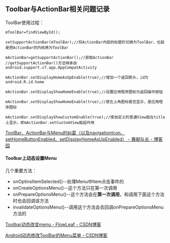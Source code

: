 ## Toolbar与ActionBar相关问题记录

ToolBar使用过程：

	mToolBar=findViewById();

	setSupportActionBar(mToolBar);//将ActionBar内部的标题栏切换为ToolBar，也就是把ActionBar的内核换为ToolBar

	mActionBar=getSupportActionBar();//获取ActionBar
	//getSupportActionBar()方法继承自android.support.v7.app.AppCompatActivity

	mActionBar.setDisplayHomeAsUpEnable(true);//增加一个返回箭头，id为android.R.id.home

	mActionBar.setDisplayShowHomeEnable(true);//设置应用程序图标为返回操作按钮
	
	mActionBar.setDisplayShowHomeEnable(true);//使左上角图标是否显示，是应用程序图标

	mActionBar.setDisplayShowCustomEnable(true);//使自定义的普通View能在title上显示，即mActionBar.setCustomView能起作用

[ToolBar、ActionBar与Menu的纠葛（以及navigationIcon、setHomeButtonEnabled、setDisplayHomeAsUpEnabled） \- 赛艇队长 \- 博客园](http://www.cnblogs.com/bellkosmos/p/5382272.html)

#### Toolbar上动态设置Menu
几个重要方法：

- onOptinsItemSelected()--处理Menu中Item点击事件的
- onCreateOptionsMenu()--这个方法只在第一次调用
- onPrepareOptionsMenu()--这个方法会在**第一次调用**，和调用下面这个方法时也会回调该方法
- invalidateOptionsMenu()--调用这个方法会去回调onPrepareOptionsMenu方法的

[Toolbar动态改变menu \- FlowLeaf \- CSDN博客](http://blog.csdn.net/u011102153/article/details/53072105)

[Android动态修改ToolBar的Menu菜单 \- CSDN博客](http://blog.csdn.net/q4878802/article/details/51160424)